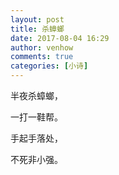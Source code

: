 ```yaml
---
layout: post
title: 杀蟑螂
date: 2017-08-04 16:29
author: venhow
comments: true
categories: [小诗]
---
```

半夜杀蟑螂，

一打一鞋帮。

手起手落处，

不死非小强。

